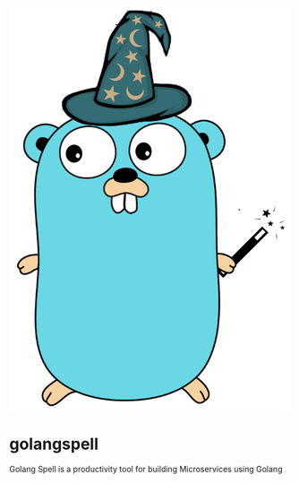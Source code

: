 ![alt text](https://raw.githubusercontent.com/danilovalente/golangspell/master/img/gopher_spell.png)

# golangspell
Golang Spell is a productivity tool for building Microservices using Golang
